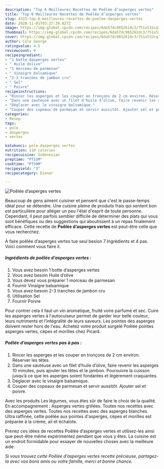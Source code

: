 ```yaml
---
description: "Top 6 Meilleures Recettes de Poêlée d’asperges vertes"
title: "Top 6 Meilleures Recettes de Poêlée d’asperges vertes"
slug: 4315-top-6-meilleures-recettes-de-poelee-dasperges-vertes
date: 2020-11-01T03:27:39.827Z
image: https://img-global.cpcdn.com/recipes/6da57dc965261dc3/751x532cq70/poelee-dasperges-vertes-photo-principale-de-la-recette.jpg
thumbnail: https://img-global.cpcdn.com/recipes/6da57dc965261dc3/751x532cq70/poelee-dasperges-vertes-photo-principale-de-la-recette.jpg
cover: https://img-global.cpcdn.com/recipes/6da57dc965261dc3/751x532cq70/poelee-dasperges-vertes-photo-principale-de-la-recette.jpg
author: Cole George
ratingvalue: 4.5
reviewcount: 9
recipeingredient:
- "1 botte dasperges vertes"
- " Huile dolive"
- "1 morceau de parmesan"
- " Vinaigre balsamique"
- "2-3 tranches de jambon cru"
- " Sel"
- " Poivre"
recipeinstructions:
- "Rincer les asperges et les couper en tronçons de 2 cm environ. Réserver les têtes."
- "Dans une sauteuse avec un filet d’huile d’olive, faire revenir les asperges 10 minutes, puis ajouter les têtes et le jambon. Poursuivre la cuisson jusqu’à ce que les asperges soient fondantes et légèrement craquantes."
- "Déglacer avec le vinaigre balsamique."
- "Couper des copeaux de parmesan et servir aussitôt. Ajouter sel et poivre."
categories:
- Resep
tags:
- pole
- dasperges
- vertes

katakunci: pole dasperges vertes 
nutrition: 110 calories
recipecuisine: Indonesian
preptime: "PT15M"
cooktime: "PT59M"
recipeyield: "3"
recipecategory: Dinner

---
```



![Poêlée d’asperges vertes](https://img-global.cpcdn.com/recipes/6da57dc965261dc3/751x532cq70/poelee-dasperges-vertes-photo-principale-de-la-recette.jpg)

Beaucoup de gens aiment cuisiner et pensent que c'est le passe-temps idéal pour se détendre. Une cuisine pleine de produits frais qui sentent bon est particulière pour alléger un peu l'état d'esprit de toute personne. Cependant, il peut parfois sembler difficile de déterminer des plats qui vous sont bénéfiques ou des suggestions qui aboutissent à un repas finalement efficace. Cette recette de <strong> Poêlée d’asperges vertes </strong> est peut-être celle que vous recherchez.

<!--inarticleads1-->

À faire poêlée d’asperges vertes tue seul besion 7 Ingrédients et 4 pas. Voici comment vous faire il.

##### Ingrédients de poêlée d’asperges vertes :

1. Vous avez besoin 1 botte d’asperges vertes
1. Vous avez besoin  Huile d’olive
1. Vous devez vous préparer 1 morceau de parmesan
1. Fournir  Vinaigre balsamique
1. Vous avez besoin 2-3 tranches de jambon cru
1. Utilisation  Sel
1. Fournir  Poivre


Pour contrer cela il faut un vin aromatique, fruité voire parfumé et sec. Cuire les asperges vertes à l&#39;autocuiseur permet de garder leur belle couleur, leurs nutriments et l&#39;intégralité de leurs saveurs. Les pointes des asperges doivent rester hors de l&#39;eau. Achetez votre produit surgelé Poêlée pointes asperges vertes, cèpes et morilles chez Picard. 

<!--inarticleads2-->

##### Poêlée d’asperges vertes pas à pas :

1. Rincer les asperges et les couper en tronçons de 2 cm environ. Réserver les têtes.
1. Dans une sauteuse avec un filet d’huile d’olive, faire revenir les asperges 10 minutes, puis ajouter les têtes et le jambon. Poursuivre la cuisson jusqu’à ce que les asperges soient fondantes et légèrement craquantes.
1. Déglacer avec le vinaigre balsamique.
1. Couper des copeaux de parmesan et servir aussitôt. Ajouter sel et poivre.


Avec les produits Les légumes, vous êtes sûr de faire le choix de la qualité. En accompagnement : Asperges vertes grillées. Toutes nos recettes avec des asperges vertes. Toutes nos recettes avec des asperges blanches. Ultra raffinée, cette poêlée aux pointes d&#39;asperges, cèpes et morilles est préparée à la crème, ail et échalote. 

<!--inarticleads1-->

<p>
Prenez ces idées de recettes Poêlée d’asperges vertes et utilisez-les ainsi que peut-être même expérimentez pendant que vous y êtes. La cuisine est un endroit formidable pour essayer de nouvelles choses avec la meilleure aide.
</p>

<p>
<i>Si vous trouvez cette Poêlée d’asperges vertes recette précieuse, partagez-la avec vos bons amis ou votre famille, merci et bonne chance.</i>
</p>
